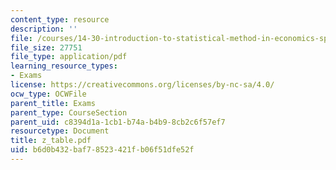 ```yaml
---
content_type: resource
description: ''
file: /courses/14-30-introduction-to-statistical-method-in-economics-spring-2006/b6d0b432baf78523421fb06f51dfe52f_z_table.pdf
file_size: 27751
file_type: application/pdf
learning_resource_types:
- Exams
license: https://creativecommons.org/licenses/by-nc-sa/4.0/
ocw_type: OCWFile
parent_title: Exams
parent_type: CourseSection
parent_uid: c8394d1a-1cb1-b74a-b4b9-8cb2c6f57ef7
resourcetype: Document
title: z_table.pdf
uid: b6d0b432-baf7-8523-421f-b06f51dfe52f
---
```

